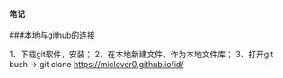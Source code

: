 #### 笔记
###本地与github的连接

1、下载git软件，安装；
2、在本地新建文件，作为本地文件库；
3、打开git bush  ->  git clone https://miclover0.github.io/id/ 
